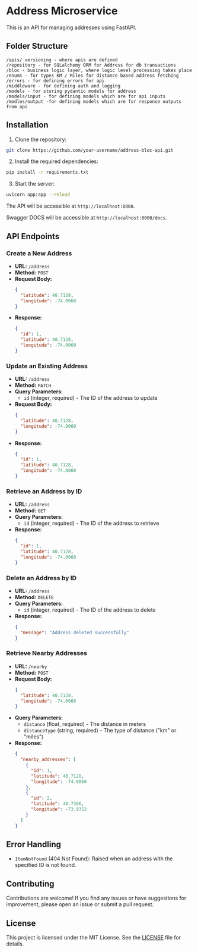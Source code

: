 
# Address Microservice

This is an API for managing addresses using FastAPI.

## Folder Structure
    /apis/ versioning - where apis are defined 
    /repository - for SQLalchemy ORM for Address for db transactions
    /bloc - business logic layer, where logic level processing takes place
    /enums - for types KM / Miles for distance based address fetching
    /errors - for defining errors for api
    /middleware - for defining auth and logging
    /models - for storing pydantic models for address
    /models/input - for defining models which are for api inputs
    /modles/output -for defining models which are for response outputs from api
    

## Installation

1. Clone the repository:

```bash
git clone https://github.com/your-username/address-bloc-api.git
```

2. Install the required dependencies:

```bash
pip install -r requirements.txt
```

3. Start the server:

```bash
uvicorn app:app --reload
```

The API will be accessible at `http://localhost:8000`.

Swagger DOCS will be accessible at `http://localhost:8000/docs`.


## API Endpoints

### Create a New Address

- **URL:** `/address`
- **Method:** `POST`
- **Request Body:**
    ```json
    {
      "latitude": 40.7128,
      "longitude": -74.0060
    }
    ```
- **Response:**
    ```json
    {
      "id": 1,
      "latitude": 40.7128,
      "longitude": -74.0060
    }
    ```

### Update an Existing Address

- **URL:** `/address`
- **Method:** `PATCH`
- **Query Parameters:**
  - `id` (integer, required) - The ID of the address to update
- **Request Body:**
    ```json
    {
      "latitude": 40.7128,
      "longitude": -74.0060
    }
    ```
- **Response:**
    ```json
    {
      "id": 1,
      "latitude": 40.7128,
      "longitude": -74.0060
    }
    ```

### Retrieve an Address by ID

- **URL:** `/address`
- **Method:** `GET`
- **Query Parameters:**
  - `id` (integer, required) - The ID of the address to retrieve
- **Response:**
    ```json
    {
      "id": 1,
      "latitude": 40.7128,
      "longitude": -74.0060
    }
    ```

### Delete an Address by ID

- **URL:** `/address`
- **Method:** `DELETE`
- **Query Parameters:**
  - `id` (integer, required) - The ID of the address to delete
- **Response:**
    ```json
    {
      "message": "Address deleted successfully"
    }
    ```

### Retrieve Nearby Addresses

- **URL:** `/nearby`
- **Method:** `POST`
- **Request Body:**
    ```json
    {
      "latitude": 40.7128,
      "longitude": -74.0060
    }
    ```
- **Query Parameters:**
  - `distance` (float, required) - The distance in meters
  - `distanceType` (string, required) - The type of distance ("km" or "miles")
- **Response:**
    ```json
    {
      "nearby_addresses": [
        {
          "id": 1,
          "latitude": 40.7128,
          "longitude": -74.0060
        },
        {
          "id": 2,
          "latitude": 40.7306,
          "longitude": -73.9352
        }
      ]
    }
    ```

## Error Handling

- `ItemNotFound` (404 Not Found): Raised when an address with the specified ID is not found.

## Contributing

Contributions are welcome! If you find any issues or have suggestions for improvement, please open an issue or submit a pull request.

## License

This project is licensed under the MIT License. See the [LICENSE](LICENSE) file for details.

